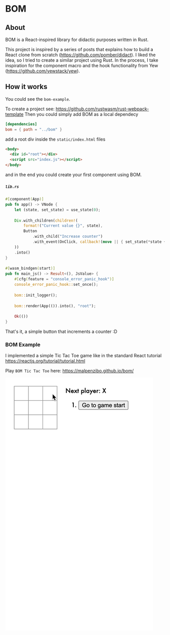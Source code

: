 # BOM

## About
BOM is a React-inspired library for didactic purposes written in Rust.

This project is inspired by a series of posts that explains how to build a React clone from scratch (https://github.com/pomber/didact). I liked the idea, so I tried to create a similar project using Rust.
In the process, I take inspiration for the component macro and the hook functionality from Yew (https://github.com/yewstack/yew).

## How it works
You could see the `bom-example`. 

To create a project see: https://github.com/rustwasm/rust-webpack-template 
Then you could simply add BOM as a local dependecy

```toml
[dependencies]
bom = { path = "../bom" }
```

add a root div inside the `static/index.html`  files
```html
<body>
  <div id="root"></div>
  <script src="index.js"></script>
</body>
```

and in the end you could create your first component using BOM.

##### `lib.rs`
```rust
#[component(App)]
pub fn app() -> VNode {
    let (state, set_state) = use_state(0);

    Div.with_children(children!(
        format!("Current value {}", state),
        Button
            .with_child("Increase counter")
            .with_event(OnClick, callback!(move || { set_state(*state + 1) }))
    ))
    .into()
}

#[wasm_bindgen(start)]
pub fn main_js() -> Result<(), JsValue> {
    #[cfg(feature = "console_error_panic_hook")]
    console_error_panic_hook::set_once();

    bom::init_logger();

    bom::render(App(()).into(), "root");

    Ok(())
}
```

That's it, a simple button that increments a counter :D

### BOM Example
I implemented a simple Tic Tac Toe game like in the standard React tutorial https://reactjs.org/tutorial/tutorial.html

Play `BOM Tic Tac Toe` here: https://malpenzibo.github.io/bom/

![Tic Tac Toe](https://raw.githubusercontent.com/MalpenZibo/bom/main/docs/tic%20tac%20toe.gif)